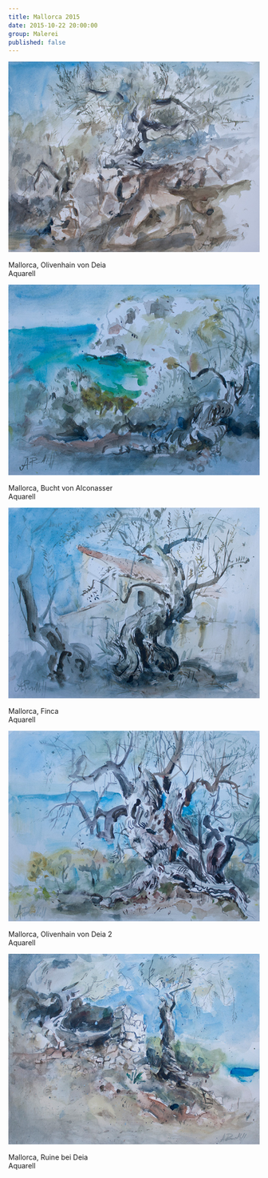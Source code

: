 ```yaml
---
title: Mallorca 2015
date: 2015-10-22 20:00:00
group: Malerei
published: false
---
```

![Olivenhain von Deia](/img/malerei/mallorca-01-olivenhain-bei-deia.jpg)

Mallorca, Olivenhain von Deia<br>
Aquarell

![Bucht von Alconasser](/img/malerei/mallorca-02-bucht-von-alconasser.jpg)

Mallorca, Bucht von Alconasser<br>
Aquarell

![Finca](/img/malerei/mallorca-03-finca.jpg)

Mallorca, Finca<br>
Aquarell

![Olivenhain von Deia 2](/img/malerei/mallorca-04-olivenhain-bei-deia-2.jpg)

Mallorca, Olivenhain von Deia 2<br>
Aquarell

![Ruine bei Deia](/img/malerei/mallorca-05-ruine-bei-deia.jpg)

Mallorca, Ruine bei Deia<br>
Aquarell
